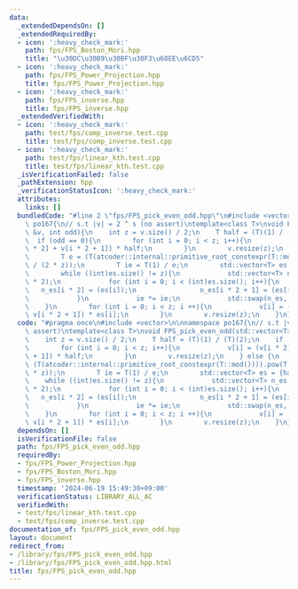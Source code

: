 ```yaml
---
data:
  _extendedDependsOn: []
  _extendedRequiredBy:
  - icon: ':heavy_check_mark:'
    path: fps/FPS_Boston_Mori.hpp
    title: "\u30DC\u30B9\u30BF\u30F3\u68EE\u6CD5"
  - icon: ':heavy_check_mark:'
    path: fps/FPS_Power_Projection.hpp
    title: fps/FPS_Power_Projection.hpp
  - icon: ':heavy_check_mark:'
    path: fps/FPS_inverse.hpp
    title: fps/FPS_inverse.hpp
  _extendedVerifiedWith:
  - icon: ':heavy_check_mark:'
    path: test/fps/comp_inverse.test.cpp
    title: test/fps/comp_inverse.test.cpp
  - icon: ':heavy_check_mark:'
    path: test/fps/linear_kth.test.cpp
    title: test/fps/linear_kth.test.cpp
  _isVerificationFailed: false
  _pathExtension: hpp
  _verificationStatusIcon: ':heavy_check_mark:'
  attributes:
    links: []
  bundledCode: "#line 2 \"fps/FPS_pick_even_odd.hpp\"\n#include <vector>\n\nnamespace\
    \ po167{\n// s.t |v| = 2 ^ s (no assert)\ntemplate<class T>\nvoid FPS_pick_even_odd(std::vector<T>\
    \ &v, int odd){\n    int z = v.size() / 2;\n    T half = (T)(1) / (T)(2);\n  \
    \  if (odd == 0){\n        for (int i = 0; i < z; i++){\n            v[i] = (v[i\
    \ * 2] + v[i * 2 + 1]) * half;\n        }\n        v.resize(z);\n    } else {\n\
    \        T e = (T(atcoder::internal::primitive_root_constexpr(T::mod()))).pow(T::mod()\
    \ / (2 * z));\n        T ie = T(1) / e;\n        std::vector<T> es = {half};\n\
    \        while ((int)es.size() != z){\n            std::vector<T> n_es((int)es.size()\
    \ * 2);\n            for (int i = 0; i < (int)es.size(); i++){\n             \
    \   n_es[i * 2] = (es[i]);\n                n_es[i * 2 + 1] = (es[i] * ie);\n\
    \            }\n            ie *= ie;\n            std::swap(n_es, es);\n    \
    \    }\n        for (int i = 0; i < z; i ++){\n            v[i] = (v[i * 2] -\
    \ v[i * 2 + 1]) * es[i];\n        }\n        v.resize(z);\n    }\n}\n}\n"
  code: "#pragma once\n#include <vector>\n\nnamespace po167{\n// s.t |v| = 2 ^ s (no\
    \ assert)\ntemplate<class T>\nvoid FPS_pick_even_odd(std::vector<T> &v, int odd){\n\
    \    int z = v.size() / 2;\n    T half = (T)(1) / (T)(2);\n    if (odd == 0){\n\
    \        for (int i = 0; i < z; i++){\n            v[i] = (v[i * 2] + v[i * 2\
    \ + 1]) * half;\n        }\n        v.resize(z);\n    } else {\n        T e =\
    \ (T(atcoder::internal::primitive_root_constexpr(T::mod()))).pow(T::mod() / (2\
    \ * z));\n        T ie = T(1) / e;\n        std::vector<T> es = {half};\n    \
    \    while ((int)es.size() != z){\n            std::vector<T> n_es((int)es.size()\
    \ * 2);\n            for (int i = 0; i < (int)es.size(); i++){\n             \
    \   n_es[i * 2] = (es[i]);\n                n_es[i * 2 + 1] = (es[i] * ie);\n\
    \            }\n            ie *= ie;\n            std::swap(n_es, es);\n    \
    \    }\n        for (int i = 0; i < z; i ++){\n            v[i] = (v[i * 2] -\
    \ v[i * 2 + 1]) * es[i];\n        }\n        v.resize(z);\n    }\n}\n}"
  dependsOn: []
  isVerificationFile: false
  path: fps/FPS_pick_even_odd.hpp
  requiredBy:
  - fps/FPS_Power_Projection.hpp
  - fps/FPS_Boston_Mori.hpp
  - fps/FPS_inverse.hpp
  timestamp: '2024-06-19 15:49:30+09:00'
  verificationStatus: LIBRARY_ALL_AC
  verifiedWith:
  - test/fps/linear_kth.test.cpp
  - test/fps/comp_inverse.test.cpp
documentation_of: fps/FPS_pick_even_odd.hpp
layout: document
redirect_from:
- /library/fps/FPS_pick_even_odd.hpp
- /library/fps/FPS_pick_even_odd.hpp.html
title: fps/FPS_pick_even_odd.hpp
---
```

